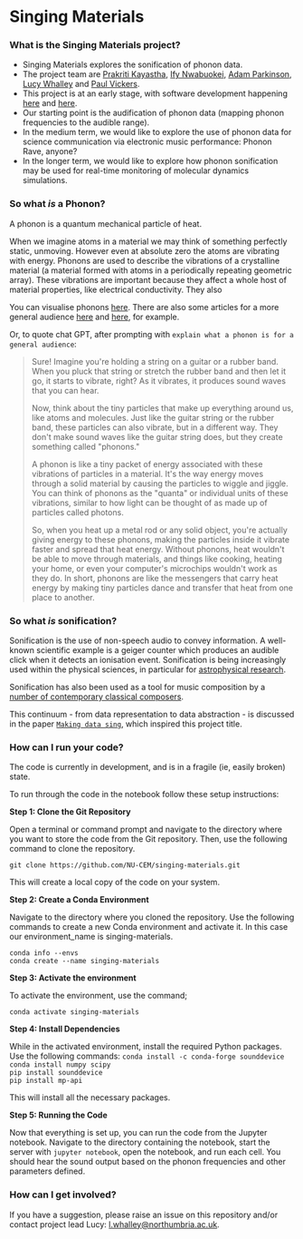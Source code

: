 # Singing Materials

### What is the Singing Materials project?

- Singing Materials explores the sonification of phonon data.
- The project team are [Prakriti Kayastha](https://prakayastha.github.io/), [Ify Nwabuokei](https://github.com/ifylala), [Adam Parkinson](https://peoplefinder.lsbu.ac.uk/researcher/825yv/dr-adam-parkinson), [Lucy Whalley](https://lucydot.github.io) and [Paul Vickers](https://paulvickers.github.io/).
- This project is at an early stage, with software development happening [here](https://github.com/nu-cem/singing-materials) and [here](https://github.com/nu-cem/singing-materials-app).
- Our starting point is the audification of phonon data  (mapping phonon frequencies to the audible range).
- In the medium term, we would like to explore the use of phonon data for science communication via electronic music performance: Phonon Rave, anyone?
- In the longer term, we would like to explore how phonon sonification may be used for real-time monitoring of molecular dynamics simulations.

### So what *is* a Phonon?

A phonon is a quantum mechanical particle of heat. 

When we imagine atoms in a material we may think of something perfectly static, unmoving.
However even at absolute zero the atoms are vibrating with energy.
Phonons are used to describe the vibrations of a crystalline material (a material formed with atoms in a periodically repeating geometric array).
These vibrations are important because they affect a whole host of material properties, like electrical conductivity.
They also

You can visualise phonons [here](https://henriquemiranda.github.io/phononwebsite/phonon.html).
There are also some articles for a more general audience [here](https://news.mit.edu/2010/explained-phonons-0706) and [here](https://www.reading.ac.uk/infrared/technical-library/absorption-theory/thermal-vibrations), for example.

Or, to quote chat GPT, after prompting with `explain what a phonon is for a general audience`:

> Sure! Imagine you're holding a string on a guitar or a rubber band. When you pluck that string or stretch the rubber band and then let it go, it starts to vibrate, right? As it vibrates, it produces sound waves that you can hear.
>
> Now, think about the tiny particles that make up everything around us, like atoms and molecules. Just like the guitar string or the rubber band, these particles can also vibrate, but in a different way. They don't make sound waves like the guitar string does, but they create something called "phonons."
>
> A phonon is like a tiny packet of energy associated with these vibrations of particles in a material. It's the way energy moves through a solid material by causing the particles to wiggle and jiggle. You can think of phonons as the "quanta" or individual units of these vibrations, similar to how light can be thought of as made up of particles called photons.
>
> So, when you heat up a metal rod or any solid object, you're actually giving energy to these phonons, making the particles inside it vibrate faster and spread that heat energy. Without phonons, heat wouldn't be able to move through materials, and things like cooking, heating your home, or even your computer's microchips wouldn't work as they do. In short, phonons are like the messengers that carry heat energy by making tiny particles dance and transfer that heat from one place to another.


### So what *is* sonification?

Sonification is the use of non-speech audio to convey information. A well-known scientific example is a geiger counter which produces an audible click when it detects an ionisation event. Sonification is being increasingly used within the physical sciences, in particular for [astrophysical research](https://www.scientificamerican.com/video/listen-to-the-astonishing-chirp-of-two-black-holes-merging). 

Sonification has also been used as a tool for music composition by a [number of contemporary classical composers](https://www.straebel.com/files/Straebel%202010_Sonification%20Metaphor.pdf). 

This continuum - from data representation to data abstraction - is discussed in the paper [`Making data sing`](https://www.researchgate.net/profile/Atau-Tanaka/publication/312740596_Making_Data_Sing_Embodied_Approaches_to_Sonification/links/5fc6b5f2299bf188d4e8d59e/Making-Data-Sing-Embodied-Approaches-to-Sonification.pdf), which inspired this project title.



### How can I run your code?

The code is currently in development, and is in a fragile (ie, easily broken) state.

To run through the code in the notebook follow these setup instructions: 

**Step 1: Clone the Git Repository**

Open a terminal or command prompt and navigate to the directory where you want to store the code from the Git repository. Then, use the following command to clone the repository. 

`git clone https://github.com/NU-CEM/singing-materials.git`

This will create a local copy of the code on your system.

**Step 2: Create a Conda Environment**

Navigate to the directory where you cloned the repository. Use the following commands to create a new Conda environment and activate it. 
In this case our environment_name is singing-materials. 

`conda info --envs`  
`conda create --name singing-materials`  

**Step 3: Activate the environment** 

To activate the environment, use the command;

`conda activate singing-materials`

**Step 4: Install Dependencies**

While in the activated environment, install the required Python packages. Use the following commands:
`conda install -c conda-forge sounddevice`  
`conda install numpy scipy`   
`pip install sounddevice`   
`pip install mp-api`

This will install all the necessary packages.

**Step 5: Running the Code**

Now that everything is set up, you can run the code from the Jupyter notebook. Navigate to the directory containing the notebook, start the server with `jupyter notebook`, open the notebook, and run each cell.
You should hear the sound output based on the phonon frequencies and other parameters defined.

### How can I get involved?

If you have a suggestion, please raise an issue on this repository and/or contact project lead Lucy: l.whalley@northumbria.ac.uk.
